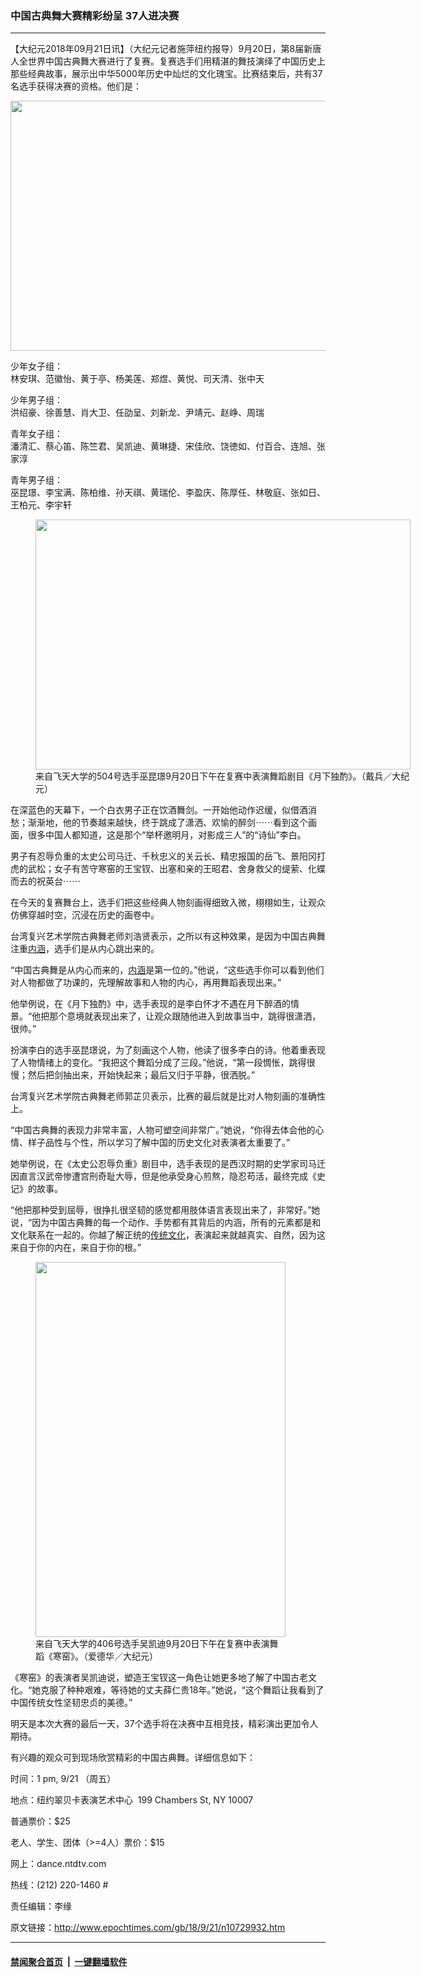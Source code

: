 ### 中国古典舞大赛精彩纷呈 37人进决赛
------------------------

<p>【大纪元2018年09月21日讯】（大纪元记者施萍纽约报导）9月20日，第8届新唐人全世界中国古典舞大赛进行了复赛。复赛选手们用精湛的舞技演绎了中国历史上那些经典故事，展示出中华5000年历史中灿烂的文化瑰宝。比赛结束后，共有37名选手获得决赛的资格。他们是：</p>
<p><a href="http://i.epochtimes.com/assets/uploads/2018/09/1809202156591973.jpg"><img class="size-large wp-image-10730303 aligncenter" title="" src="http://i.epochtimes.com/assets/uploads/2018/09/1809202156591973-600x400.jpg" alt="" width="600" height="400" /></a></p>
<p>少年女子组：<br />
林安琪、范徽怡、黄于亭、杨美莲、郑煜、黄悦、司天清、张中天</p>
<p>少年男子组：<br />
洪绍豪、徐善慧、肖大卫、任劭呈、刘新龙、尹靖元、赵峥、周瑞</p>
<p>青年女子组：<br />
潘清汇、蔡心笛、陈竺君、吴凯迪、黄琳捷、宋佳欣、饶徳如、付百合、连旭、张家淳</p>
<p>青年男子组：<br />
巫昆璟、李宝满、陈柏维、孙天祺、黄瑞伦、李盈庆、陈厚任、林敬庭、张如日、王柏元、李宇轩</p>
<figure id="attachment_10730029" style="width: 600px" class="wp-caption aligncenter"><a href="http://i.epochtimes.com/assets/uploads/2018/09/1809202032271973.jpg"><img class="size-large wp-image-10730029" title="" src="http://i.epochtimes.com/assets/uploads/2018/09/1809202032271973-600x400.jpg" alt="" width="600" height="400" /></a><figcaption class="wp-caption-text">来自飞天大学的504号选手巫昆璟9月20日下午在复赛中表演舞蹈剧目《月下独酌》。（戴兵／大纪元）</figcaption></figure>
<p>在深蓝色的天幕下，一个白衣男子正在饮酒舞剑。一开始他动作迟缓，似借酒消愁；渐渐地，他的节奏越来越快，终于跳成了潇洒、欢愉的醉剑⋯⋯看到这个画面，很多中国人都知道，这是那个“举杯邀明月，对影成三人”的“诗仙”李白。</p>
<p>男子有忍辱负重的太史公司马迁、千秋忠义的关云长、精忠报国的岳飞、景阳冈打虎的武松；女子有苦守寒窑的王宝钗、出塞和亲的王昭君、舍身救父的缇萦、化蝶而去的祝英台⋯⋯</p>
<p>在今天的复赛舞台上，选手们把这些经典人物刻画得细致入微，栩栩如生，让观众仿佛穿越时空，沉浸在历史的画卷中。</p>
<p>台湾复兴艺术学院古典舞老师刘浩贤表示，之所以有这种效果，是因为中国古典舞注重<a href="http://www.epochtimes.com/gb/tag/%E5%86%85%E6%B6%B5.html">内涵</a>，选手们是从内心跳出来的。</p>
<p>“中国古典舞是从内心而来的，<a href="http://www.epochtimes.com/gb/tag/%E5%86%85%E6%B6%B5.html">内涵</a>是第一位的。”他说，“这些选手你可以看到他们对人物都做了功课的，先理解故事和人物的内心，再用舞蹈表现出来。”</p>
<p>他举例说，在《月下独酌》中，选手表现的是李白怀才不遇在月下醉酒的情景。“他把那个意境就表现出来了，让观众跟随他进入到故事当中，跳得很潇洒，很帅。”</p>
<p>扮演李白的选手巫昆璟说，为了刻画这个人物，他读了很多李白的诗。他着重表现了人物情绪上的变化。“我把这个舞蹈分成了三段。”他说，“第一段惆怅，跳得很慢；然后把剑抽出来，开始快起来；最后又归于平静，很洒脱。”</p>
<p>台湾复兴艺术学院古典舞老师郭芷贝表示，比赛的最后就是比对人物刻画的准确性上。</p>
<p>“中国古典舞的表现力非常丰富，人物可塑空间非常广。”她说，“你得去体会他的心情、样子品性与个性，所以学习了解中国的历史文化对表演者太重要了。”</p>
<p>她举例说，在《太史公忍辱负重》剧目中，选手表现的是西汉时期的史学家司马迁因直言汉武帝惨遭宫刑奇耻大辱，但是他承受身心煎熬，隐忍苟活，最终完成《史记》的故事。</p>
<p>“他把那种受到屈辱，很挣扎很坚韧的感觉都用肢体语言表现出来了，非常好。”她说，“因为中国古典舞的每一个动作、手势都有其背后的内涵，所有的元素都是和文化联系在一起的。你越了解正统的<a href="http://www.epochtimes.com/gb/tag/%E4%BC%A0%E7%BB%9F%E6%96%87%E5%8C%96.html">传统文化</a>，表演起来就越真实、自然，因为这来自于你的内在，来自于你的根。”</p>
<figure id="attachment_10730111" style="width: 400px" class="wp-caption aligncenter"><a href="http://i.epochtimes.com/assets/uploads/2018/09/1809202118031973.jpg"><img class="size-full wp-image-10730111" src="http://i.epochtimes.com/assets/uploads/2018/09/1809202118031973.jpg" alt="" width="400" height="600" /></a><figcaption class="wp-caption-text">来自飞天大学的406号选手吴凯迪9月20日下午在复赛中表演舞蹈《寒窑》。（爱德华／大纪元）</figcaption></figure>
<p>《寒窑》的表演者吴凯迪说，塑造王宝钗这一角色让她更多地了解了中国古老文化。“她克服了种种艰难，等待她的丈夫薛仁贵18年。”她说，“这个舞蹈让我看到了中国传统女性坚韧忠贞的美德。”</p>
<p>明天是本次大赛的最后一天，37个选手将在决赛中互相竞技，精彩演出更加令人期待。</p>
<p>有兴趣的观众可到现场欣赏精彩的中国古典舞。详细信息如下：</p>
<p>时间：1 pm, 9/21 （周五）</p>
<p>地点：纽约翠贝卡表演艺术中心  199 Chambers St, NY 10007</p>
<p>普通票价：$25</p>
<p>老人、学生、团体（&gt;=4人）票价：$15</p>
<p>网上：dance.ntdtv.com</p>
<p>热线：(212) 220-1460 #</p>
<p>责任编辑：李缘</p>

原文链接：http://www.epochtimes.com/gb/18/9/21/n10729932.htm


------------------------
#### [禁闻聚合首页](https://github.com/gfw-breaker/banned-news/blob/master/README.md) &nbsp;|&nbsp;  [一键翻墙软件](https://github.com/gfw-breaker/nogfw/blob/master/README.md)